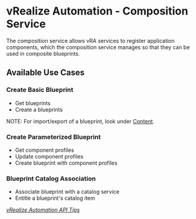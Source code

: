 # vRealize Automation - Composition Service

The composition service allows vRA services to register application components, which the composition service manages so that they can be used in composite blueprints.

## Available Use Cases

### Create Basic Blueprint

 * Get blueprints
 * Create a blueprints 

NOTE: For import/export of a blueprint, look under [Content](../Content).

### Create Parameterized Blueprint

 * Get component profiles
 * Update component profiles
 * Create blueprint with component profiles

### Blueprint Catalog Association

 * Associate blueprint with a catalog service
 * Entitle a blueprint's catalog item

*[vRealize Automation API Tips](../API%20Tips)*